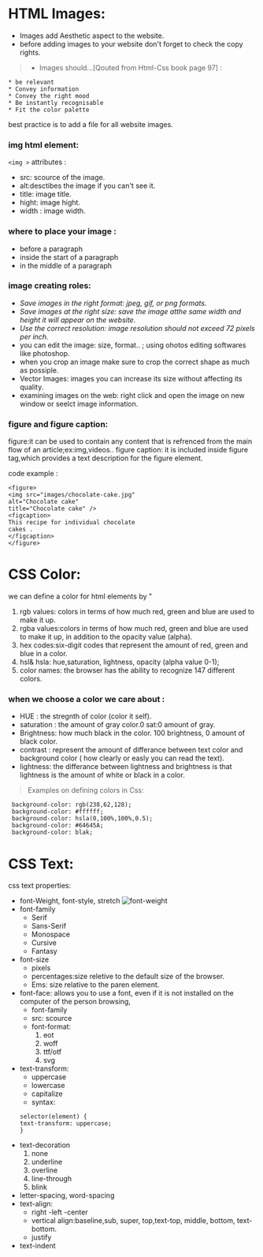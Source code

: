 # HTML Images:
* Images add Aesthetic aspect to the website.
* before adding images to your website don't forget to check the copy rights.
> * Images should...[Qouted from Html-Css book page 97] :

    * be relevant
    * Convey information
    * Convey the right mood
    * Be instantly recognisable
    * Fit the color palette

best practice is to add a file for all website images.

### img html element:
```<img >```
attributes :
- src: scource of the image.
- alt:desctibes the image if you can't see it.
- title: image title.
- hight: image hight.
- width : image width.

### where to place your image :
- before a paragraph
- inside the start of a paragraph
- in the middle of a paragraph

### image creating roles:
- *Save images in the right format: jpeg, gif, or png formats.*
- *Save images at the right size: save the image atthe same width and height it will appear on the website.*
- *Use the correct resolution: image resolution should not exceed 72 pixels per inch.*
- you can edit the image: size, format.. ; using ohotos editing softwares like photoshop.
- when you crop an image make sure to crop the correct shape as much as possiple.
- Vector Images: images you can increase its size without affecting its quality.
- examining images on the web: right click and open the image on new window or seelct image information.

### figure and figure caption:
 figure:it can be used to contain any content that is refrenced from the main flow of an article;ex:img,videos..
 figure caption: it is included inside figure tag,which provides a text description for the figure element.

 code example :
 ``` 
 <figure>
<img src="images/chocolate-cake.jpg"
alt="Chocolate cake"
title="Chocolate cake" />
<figcaption>
This recipe for individual chocolate
cakes .
</figcaption>
</figure> 
```


# CSS Color:
we can define a color for html elements by "
1. rgb values: colors in terms of how much red, green and blue are used to make it up.
2. rgba values:colors in terms of how much red, green and blue are used to make it up, in addition to the opacity value (alpha).
3. hex codes:six-digit codes that represent the amount of red, green and blue in a color.
4. hsl& hsla: hue,saturation, lightness, opacity (alpha value 0-1);
5. color names: the browser has the ability to recognize 147 different colors.
### when we choose a color we care about :
- HUE : the stregnth of color (color it self).
- saturation : the amount of gray color.0 sat:0 amount of gray.
- Brightness: how much black in the color. 100 brightness, 0 amount of black color.
- contrast : represent the amount of differance between text color and background color ( how clearly or easly you can read the text).
- lightness: the differance between lightness and brightness is that lightness is the amount of white  or black in a color.

> Examples on defining colors in Css:
```
 background-color: rgb(238,62,128);
 background-color: #ffffff;
 background-color: hsla(0,100%,100%,0.5);
 background-color: #64645A; 
 background-color: blak;
 ```

# CSS Text:
css text properties:
- font-Weight, font-style, stretch
![font-weight](img/font-weights.png)
- font-family
    - Serif
    - Sans-Serif
    - Monospace
    - Cursive
    - Fantasy
- font-size
    - pixels
    - percentages:size reletive to the default size of the browser.
    - Ems: size relative to the paren element.
- font-face: allows you to use a font, even if it is not installed on the computer of the person browsing,
    - font-family
    - src: scource
    - font-format:
        1. eot
        2. woff
        3. ttf/otf
        4. svg
- text-transform:
    - uppercase
    - lowercase
    - capitalize
    - syntax: 
    ``` 
    selector(element) {
    text-transform: uppercase;
    }
    ```
- text-decoration
    1. none
    2. underline
    3. overline
    4. line-through
    5. blink
-  letter-spacing, word-spacing
- text-align: 
    - right
    -left
    -center
    - vertical align:baseline,sub, super, top,text-top, middle, bottom, text-bottom.
    - justify
- text-indent





